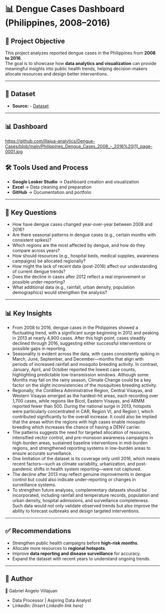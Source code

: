 # 📊 Dengue Cases Dashboard (Philippines, 2008–2016)

## 📌 Project Objective
This project analyzes reported dengue cases in the Philippines from **2008 to 2016**.  
The goal is to showcase how **data analytics and visualization** can provide meaningful insights into public health trends, helping decision-makers allocate resources and design better interventions.  

---

## 📂 Dataset
- **Source:** - <a href="https://github.com/illajua-analytics/Dengue-Cas/blob/main/Dengue%20Project%20Spreadsheet.xlsx">Dataset</a>

---
## 📊 Dashboard
https://github.com/illajua-analytics/Dengue-Cases/blob/main/Philippines_Dengue_Cases_2008_-_2016%20(1)_page-0001.jpg

## 🛠️ Tools Used and Process
- **Google Looker Studio** → Dashboard creation and visualization  
- **Excel** → Data cleaning and preparation  
- **GitHub** → Documentation and portfolio  

---

## 🔎 Key Questions
- How have dengue cases changed year-over-year between 2008 and 2016?  
- Are there seasonal patterns in dengue cases (e.g., certain months with consistent spikes)?
- Which regions are the most affected by dengue, and how do they compare across years? 
- How should resources (e.g., hospital beds, medical supplies, awareness campaigns) be allocated regionally?
- How might the lack of recent data (post-2016) affect our understanding of current dengue trends?
- Does the decline in cases after 2012 reflect a real improvement or possible under-reporting?
- What additional data (e.g., rainfall, urban density, population demographics) would strengthen the analysis?

---

## 📊 Key Insights
- From 2008 to 2016, dengue cases in the Philippines showed a fluctuating trend, with a significant surge beginning in 2012 and peaking in 2013 at nearly 4,900 cases. After this high point, cases steadily declined through 2016, suggesting either successful interventions or possible gaps in reporting.
- Seasonality is evident across the data, with cases consistently spiking in March, June, September, and December—months that align with periods of increased rainfall and mosquito breeding activity. In contrast, January, April, and October reported the lowest case counts, highlighting predictable low-transmission windows. Although some Months may fall on the rainy season, Climate Change could be a key factor on the slight inconsistencies of the mosquitoes breeding activity. 
- Regionally, the Cordillera Administrative Region, Central Visayas, and Western Visayas emerged as the hardest-hit areas, each recording over 1,700 cases, while regions like Bicol, Eastern Visayas, and ARMM reported fewer than 500. During the national surge in 2013, hotspots were particularly concentrated in CAR, Region VI, and Region I, which contributed significantly to the overall increase. It could also be implied that the areas within the regions with high cases enable mosquito breeding which increases the chance of having a DENV carrier.
- The patterns suggests the need for targeted allocation of resources, intensified vector control, and pre-monsoon awareness campaigns in high-burden areas, sustained baseline interventions in mid-burden regions, and strengthened reporting systems in low-burden areas to ensure accurate surveillance.
- One limitation of the dataset is its coverage only until 2016, which means recent factors—such as climate variability, urbanization, and post-pandemic shifts in health system reporting—were not captured. 
- The decline after 2013 may reflect genuine improvements in dengue control but could also indicate under-reporting or changes in surveillance systems. 
- To strengthen future analyses, complementary datasets should be incorporated, including rainfall and temperature records, population and urban density, hospital admissions, and surveillance completeness. Such data would not only validate observed trends but also improve the ability to forecast outbreaks and design targeted interventions.

---

## ✅ Recommendations
- Strengthen public health campaigns before **high-risk months**.  
- Allocate more resources to **regional hotspots**.  
- Improve **data reporting and disease surveillance** for accuracy.  
- Expand the dataset with recent years to understand ongoing trends.  

---

## 📌 Author
👤 Gabriel Angelo Villajuan  
- Data Processor | Aspiring Data Analyst   
- LinkedIn: *(Insert LinkedIn link here)*  
